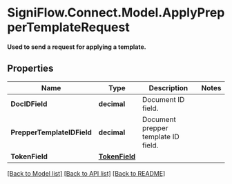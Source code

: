 # SigniFlow.Connect.Model.ApplyPrepperTemplateRequest
#### Used to send a request for applying a template.

## Properties

Name | Type | Description | Notes
------------ | ------------- | ------------- | -------------
**DocIDField** | **decimal** | Document ID field. | 
**PrepperTemplateIDField** | **decimal** | Document prepper template ID field. | 
**TokenField** | [**TokenField**](TokenField.md) |  | 

[[Back to Model list]](../README.md#documentation-for-models) [[Back to API list]](../README.md#documentation-for-api-endpoints) [[Back to README]](../README.md)

